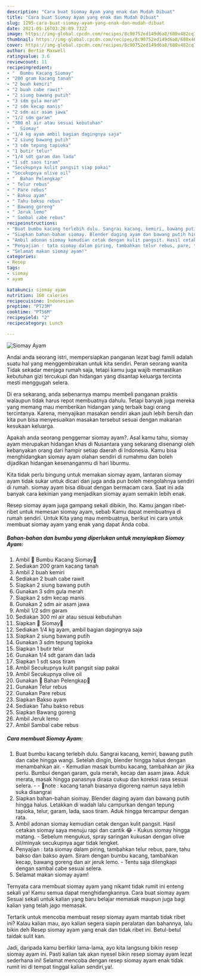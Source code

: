 ```yaml
---
description: "Cara buat Siomay Ayam yang enak dan Mudah Dibuat"
title: "Cara buat Siomay Ayam yang enak dan Mudah Dibuat"
slug: 1295-cara-buat-siomay-ayam-yang-enak-dan-mudah-dibuat
date: 2021-05-16T03:28:09.732Z
image: https://img-global.cpcdn.com/recipes/8c90752ed149d6a8/680x482cq70/siomay-ayam-foto-resep-utama.jpg
thumbnail: https://img-global.cpcdn.com/recipes/8c90752ed149d6a8/680x482cq70/siomay-ayam-foto-resep-utama.jpg
cover: https://img-global.cpcdn.com/recipes/8c90752ed149d6a8/680x482cq70/siomay-ayam-foto-resep-utama.jpg
author: Bertie Maxwell
ratingvalue: 3.6
reviewcount: 11
recipeingredient:
- "  Bumbu Kacang Siomay"
- "200 gram kacang tanah"
- "2 buah kemiri"
- "2 buah cabe rawit"
- "2 siung bawang putih"
- "3 sdm gula merah"
- "2 sdm kecap manis"
- "2 sdm air asam jawa"
- "1/2 sdm garam"
- "300 ml air atau sesuai kebutuhan"
- "  Siomay"
- "1/4 kg ayam ambil bagian dagingnya saja"
- "2 siung bawang putih"
- "3 sdm tepung tapioka"
- "1 butir telur"
- "1/4 sdt garam dan lada"
- "1 sdt saos tiram"
- "Secukupnya kulit pangsit siap pakai"
- "Secukupnya olive oil"
- "  Bahan Pelengkap"
- " Telur rebus"
- " Pare rebus"
- " Bakso ayam"
- " Tahu bakso rebus"
- " Bawang goreng"
- " Jeruk lemo"
- " Sambal cabe rebus"
recipeinstructions:
- "Buat bumbu kacang terlebih dulu. Sangrai kacang, kemiri, bawang putih dan cabe hingga wangi. Setelah dingin, blender hingga halus dengan menambahkan air.  Kemudian masak bumbu kacang, tambahkan air jika perlu. Bumbui dengan garam, gula merah, kecap dan asam jawa. Aduk merata, masak hingga panasnya dirasa cukup dan koreksi rasa sesuai selera.  💚note : kacang tanah biasanya digoreng namun saya lebih suka disangrai"
- "Siapkan bahan-bahan siomay. Blender daging ayam dan bawang putih hingga halus. Letakkan di wadah lalu campurkan dengan tepung tapioka, telur, garam, lada, saos tiram. Aduk hingga tercampur dengan rata."
- "Ambil adonan siomay kemudian cetak dengan kulit pangsit. Hasil cetakan siomay saya menuju rapi dan cantik 😂 Kukus siomay hingga matang. Sebelum mengukus, spray saringan kukusan dengan olive oil/minyak secukupnya agar tidak lengket."
- "Penyajian : tata siomay dalam piring, tambahkan telur rebus, pare, tahu bakso dan bakso ayam. Siram dengan bumbu kacang, tambahkan kecap, bawang goreng dan air jeruk lemo. Tentu saja dilengkapi dengan sambal cabe sesuai selera."
- "Selamat makan siomay ayam!"
categories:
- Resep
tags:
- siomay
- ayam

katakunci: siomay ayam 
nutrition: 160 calories
recipecuisine: Indonesian
preptime: "PT23M"
cooktime: "PT56M"
recipeyield: "2"
recipecategory: Lunch

---
```



![Siomay Ayam](https://img-global.cpcdn.com/recipes/8c90752ed149d6a8/680x482cq70/siomay-ayam-foto-resep-utama.jpg)

Andai anda seorang istri, mempersiapkan panganan lezat bagi famili adalah suatu hal yang menggembirakan untuk kita sendiri. Peran seorang  wanita Tidak sekadar menjaga rumah saja, tetapi kamu juga wajib memastikan kebutuhan gizi tercukupi dan hidangan yang disantap keluarga tercinta mesti menggugah selera.

Di era  sekarang, anda sebenarnya mampu membeli panganan praktis walaupun tidak harus repot membuatnya dahulu. Tetapi banyak juga mereka yang memang mau memberikan hidangan yang terbaik bagi orang tercintanya. Karena, menyajikan masakan sendiri akan jauh lebih bersih dan kita pun bisa menyesuaikan masakan tersebut sesuai dengan makanan kesukaan keluarga. 



Apakah anda seorang penggemar siomay ayam?. Asal kamu tahu, siomay ayam merupakan hidangan khas di Nusantara yang sekarang disenangi oleh kebanyakan orang dari hampir setiap daerah di Indonesia. Kamu bisa menghidangkan siomay ayam olahan sendiri di rumahmu dan boleh dijadikan hidangan kesenanganmu di hari liburmu.

Kita tidak perlu bingung untuk memakan siomay ayam, lantaran siomay ayam tidak sukar untuk dicari dan juga anda pun boleh mengolahnya sendiri di rumah. siomay ayam bisa dibuat dengan bermacam cara. Saat ini ada banyak cara kekinian yang menjadikan siomay ayam semakin lebih enak.

Resep siomay ayam juga gampang sekali dibikin, lho. Kamu jangan ribet-ribet untuk memesan siomay ayam, sebab Kamu dapat membuatnya di rumah sendiri. Untuk Kita yang mau membuatnya, berikut ini cara untuk membuat siomay ayam yang enak yang dapat Anda coba.

<!--inarticleads1-->

##### Bahan-bahan dan bumbu yang diperlukan untuk menyiapkan Siomay Ayam:

1. Ambil  💚 Bumbu Kacang Siomay💚
1. Sediakan 200 gram kacang tanah
1. Ambil 2 buah kemiri
1. Sediakan 2 buah cabe rawit
1. Siapkan 2 siung bawang putih
1. Gunakan 3 sdm gula merah
1. Siapkan 2 sdm kecap manis
1. Gunakan 2 sdm air asam jawa
1. Ambil 1/2 sdm garam
1. Sediakan 300 ml air atau sesuai kebutuhan
1. Siapkan  💚 Siomay💚
1. Sediakan 1/4 kg ayam, ambil bagian dagingnya saja
1. Siapkan 2 siung bawang putih
1. Gunakan 3 sdm tepung tapioka
1. Siapkan 1 butir telur
1. Gunakan 1/4 sdt garam dan lada
1. Siapkan 1 sdt saos tiram
1. Ambil Secukupnya kulit pangsit siap pakai
1. Ambil Secukupnya olive oil
1. Gunakan  💚 Bahan Pelengkap💚
1. Gunakan  Telur rebus
1. Gunakan  Pare rebus
1. Siapkan  Bakso ayam
1. Sediakan  Tahu bakso rebus
1. Siapkan  Bawang goreng
1. Ambil  Jeruk lemo
1. Ambil  Sambal cabe rebus




<!--inarticleads2-->

##### Cara membuat Siomay Ayam:

1. Buat bumbu kacang terlebih dulu. Sangrai kacang, kemiri, bawang putih dan cabe hingga wangi. Setelah dingin, blender hingga halus dengan menambahkan air.  - Kemudian masak bumbu kacang, tambahkan air jika perlu. Bumbui dengan garam, gula merah, kecap dan asam jawa. Aduk merata, masak hingga panasnya dirasa cukup dan koreksi rasa sesuai selera. -  - 💚note : kacang tanah biasanya digoreng namun saya lebih suka disangrai
1. Siapkan bahan-bahan siomay. Blender daging ayam dan bawang putih hingga halus. Letakkan di wadah lalu campurkan dengan tepung tapioka, telur, garam, lada, saos tiram. Aduk hingga tercampur dengan rata.
1. Ambil adonan siomay kemudian cetak dengan kulit pangsit. Hasil cetakan siomay saya menuju rapi dan cantik 😂 - Kukus siomay hingga matang. - Sebelum mengukus, spray saringan kukusan dengan olive oil/minyak secukupnya agar tidak lengket.
1. Penyajian : tata siomay dalam piring, tambahkan telur rebus, pare, tahu bakso dan bakso ayam. Siram dengan bumbu kacang, tambahkan kecap, bawang goreng dan air jeruk lemo. - Tentu saja dilengkapi dengan sambal cabe sesuai selera.
1. Selamat makan siomay ayam!




Ternyata cara membuat siomay ayam yang nikamt tidak rumit ini enteng sekali ya! Kamu semua dapat menghidangkannya. Cara buat siomay ayam Sesuai sekali untuk kalian yang baru belajar memasak maupun juga bagi kalian yang telah jago memasak.

Tertarik untuk mencoba membuat resep siomay ayam mantab tidak ribet ini? Kalau kalian mau, ayo kalian segera siapin peralatan dan bahannya, lalu bikin deh Resep siomay ayam yang enak dan tidak ribet ini. Betul-betul taidak sulit kan. 

Jadi, daripada kamu berfikir lama-lama, ayo kita langsung bikin resep siomay ayam ini. Pasti kalian tak akan nyesel bikin resep siomay ayam lezat sederhana ini! Selamat mencoba dengan resep siomay ayam enak tidak rumit ini di tempat tinggal kalian sendiri,ya!.

